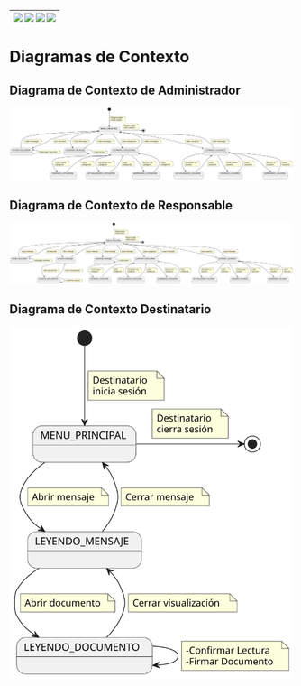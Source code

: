 <div align=right>

| [![](https://img.shields.io/badge/-Inicio-FFF?style=flat&logo=Emlakjet&logoColor=black)](/README.md) [![](https://img.shields.io/badge/-Modelo_de_Dominio-FFF?style=flat&logo=LiveChat&logoColor=black)](/docs/modeloDeDominio/) [![](https://img.shields.io/badge/-Actores_y_Casos_de_Uso-FFF?style=flat&logo=openstreetmap&logoColor=black)](/docs/casosDeUso/) [![](https://img.shields.io/badge/-Sesiones_de_Requisitado-FFF?style=flat&logo=Proton&logoColor=black)](/docs/sesiones/) |
|-:|

</div>

# Diagramas de Contexto

## Diagrama de Contexto de Administrador

![](./DiagramaDeContextoAdministrador/diagramaContextoAdministrador.svg)

## Diagrama de Contexto de Responsable

![](./DiagramaDeContextoResponsable/diagramaContextoResponsable.svg)

## Diagrama de Contexto Destinatario
![](./DiagramaDeContextoDestinatario/diagramaContextoDestinatario.svg)

